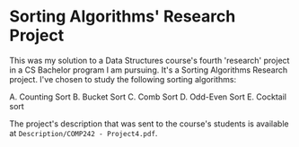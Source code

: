 # Sorting Algorithms' Research Project

This was my solution to a Data Structures course's fourth 'research' project in a CS Bachelor program I am pursuing. It's a Sorting Algorithms Research project. I've chosen to study the following sorting algorithms: 

  A. Counting Sort
  B. Bucket Sort
  C. Comb Sort
  D. Odd-Even Sort
  E. Cocktail sort



The project's description that was sent to the course's students is available at `Description/COMP242 - Project4.pdf`.
